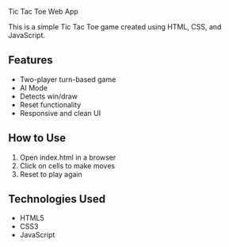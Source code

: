 Tic Tac Toe Web App

This is a simple Tic Tac Toe game created using HTML, CSS, and JavaScript.

## Features
- Two-player turn-based game
- AI Mode
- Detects win/draw
- Reset functionality
- Responsive and clean UI
  

## How to Use
1. Open index.html in a browser
2. Click on cells to make moves
3. Reset to play again

## Technologies Used
- HTML5
- CSS3
- JavaScript
